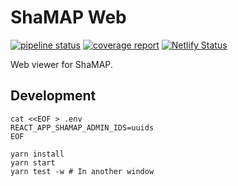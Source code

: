 # ShaMAP Web

[![pipeline status](https://gitlab.com/shamap/shamap-web-react/badges/master/pipeline.svg)](https://gitlab.com/shamap/shamap-web-react/commits/master)
[![coverage report](https://gitlab.com/shamap/shamap-web-react/badges/master/coverage.svg)](https://shamap.gitlab.io/shamap-web-react/coverage/)
[![Netlify Status](https://api.netlify.com/api/v1/badges/dee03d47-913a-4138-86a7-aed3cad3f408/deploy-status)](https://app.netlify.com/sites/inspiring-banach-4b1377/deploys)

Web viewer for ShaMAP.

## Development
```shell
cat <<EOF > .env
REACT_APP_SHAMAP_ADMIN_IDS=uuids
EOF

yarn install
yarn start
yarn test -w # In another window
```
